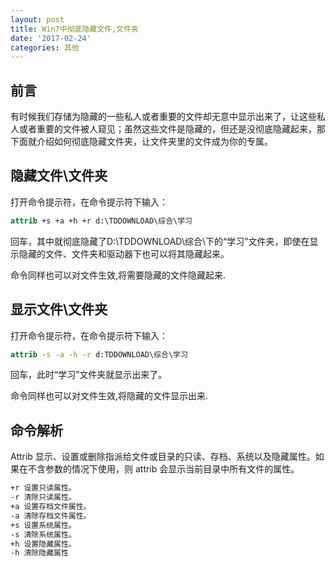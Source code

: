 ```yaml
---
layout: post
title: Win7中彻底隐藏文件,文件夹
date: '2017-02-24'
categories: 其他
---
```


## 前言

有时候我们存储为隐藏的一些私人或者重要的文件却无意中显示出来了，让这些私人或者重要的文件被人窥见；虽然这些文件是隐藏的，但还是没彻底隐藏起来，那下面就介绍如何彻底隐藏文件夹，让文件夹里的文件成为你的专属。

## 隐藏文件\文件夹

打开命令提示符，在命令提示符下输入：

``` bat
attrib +s +a +h +r d:\TDDOWNLOAD\综合\学习
```

回车，其中就彻底隐藏了D:\TDDOWNLOAD\综合\下的“学习”文件夹，即使在显示隐藏的文件、文件夹和驱动器下也可以将其隐藏起来。

命令同样也可以对文件生效,将需要隐藏的文件隐藏起来.

## 显示文件\文件夹

打开命令提示符，在命令提示符下输入：

``` bat
attrib -s -a -h -r d:TDDOWNLOAD\综合\学习
```

回车，此时“学习”文件夹就显示出来了。

命令同样也可以对文件生效,将隐藏的文件显示出来.

## 命令解析

Attrib 显示、设置或删除指派给文件或目录的只读、存档、系统以及隐藏属性。如果在不含参数的情况下使用，则 attrib 会显示当前目录中所有文件的属性。

``` bat
+r 设置只读属性。
-r 清除只读属性。
+a 设置存档文件属性。
-a 清除存档文件属性。
+s 设置系统属性。
-s 清除系统属性。
+h 设置隐藏属性。
-h 清除隐藏属性
```
